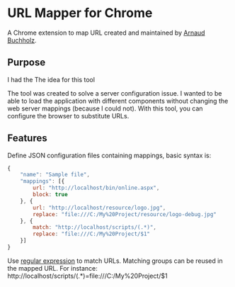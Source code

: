 # URL Mapper for Chrome

A Chrome extension to map URL created and maintained by
[Arnaud Buchholz](http://gpf-js.blogspot.com/).

## Purpose

I had the
The idea for this tool

The tool was created to solve a server configuration issue. I wanted to be able to load the application with
different components without changing the web server mappings (because I could not).
With this tool, you can configure the browser to substitute URLs.

## Features

Define JSON configuration files containing mappings, basic syntax is:

```javascript
{
    "name": "Sample file",
    "mappings": [{
        url: "http://localhost/bin/online.aspx",
        block: true
    }, {
        url: "http://localhost/resource/logo.jpg",
        replace: "file:///C:/My%20Project/resource/logo-debug.jpg"
    }, {
        match: "http://localhost/scripts/(.*)",
        replace: "file:///C:/My%20Project/$1"
    }]
}
```

Use [regular expression](https://developer.mozilla.org/en-US/docs/Web/JavaScript/Reference/Global_Objects/RegExp) to
match URLs. Matching groups can be reused in the mapped URL.
For instance:
http://localhost/scripts/(.*)=file:///C:/My%20Project/$1
